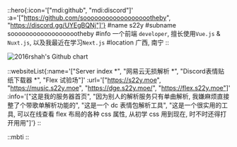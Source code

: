 ::hero{:icon='["mdi:github", "mdi:discord"]' :a='["https://github.com/sooooooooooooooooootheby", "https://discord.gg/UYEgBQNj"]'}
#name
s22y
#subname
sooooooooooooooooootheby
#info
一个前端 `developer`, 擅长使用`Vue.js` & `Nuxt.js`, 以及我最近在学习`Next.js`
#location
广西, 南宁
::

<img src="https://ghchart.rshah.org/d9908e/sooooooooooooooooootheby" alt="2016rshah's Github chart" />

::websiteList{:name='["Server index *", "网易云无损解析 *", "Discord表情贴纸下载器 *", "Flex 试验场"]' :url='["https://s22y.moe", "https://music.s22y.moe", "https://dge.s22y.moe/", "https://flex.s22y.moe"]' :info='["这是我的服务器首页", "因为别人的解析服务只有单曲解析, 我嫌麻烦直接整了个带歌单解析功能的", "这是一个 dc 表情包解析工具", "这是一个很实用的工具, 可以在线查看 flex 布局的各种 css 属性, 从初学 css 用到现在, 时不时还得打开用用"]'}
::

::mbti
::
